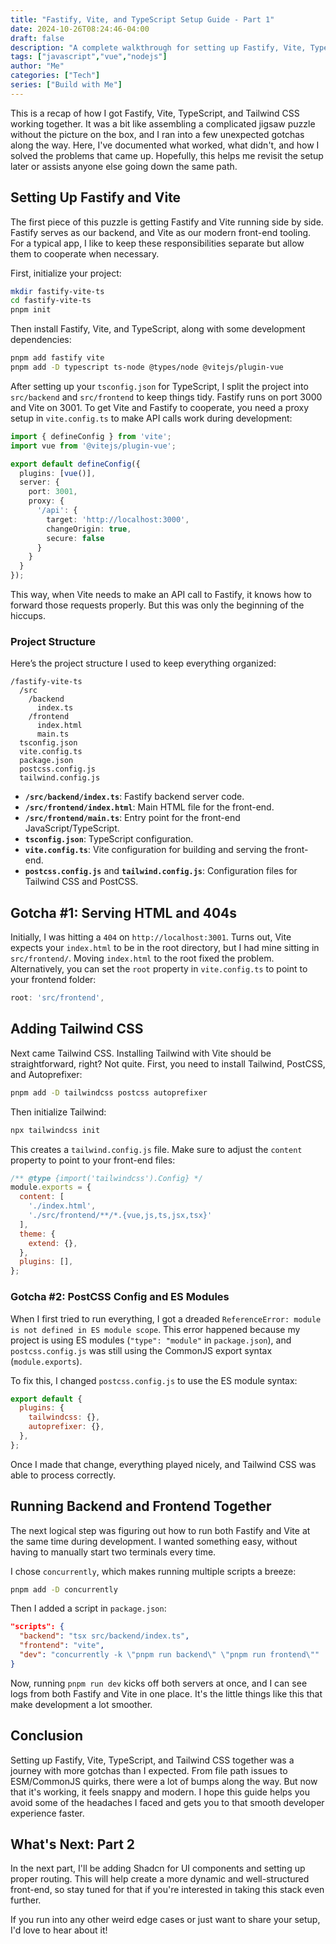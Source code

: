 ```yaml
---
title: "Fastify, Vite, and TypeScript Setup Guide - Part 1"
date: 2024-10-26T08:24:46-04:00
draft: false
description: "A complete walkthrough for setting up Fastify, Vite, TypeScript, including all the gotchas I encountered along the way."
tags: ["javascript","vue","nodejs"]
author: "Me"
categories: ["Tech"]
series: ["Build with Me"]
---
```


This is a recap of how I got Fastify, Vite, TypeScript, and Tailwind CSS working together. It was a bit like assembling a complicated jigsaw puzzle without the picture on the box, and I ran into a few unexpected gotchas along the way. Here, I've documented what worked, what didn't, and how I solved the problems that came up. Hopefully, this helps me revisit the setup later or assists anyone else going down the same path.

## Setting Up Fastify and Vite

The first piece of this puzzle is getting Fastify and Vite running side by side. Fastify serves as our backend, and Vite as our modern front-end tooling. For a typical app, I like to keep these responsibilities separate but allow them to cooperate when necessary.

First, initialize your project:

```bash
mkdir fastify-vite-ts
cd fastify-vite-ts
pnpm init
```

Then install Fastify, Vite, and TypeScript, along with some development dependencies:

```bash
pnpm add fastify vite
pnpm add -D typescript ts-node @types/node @vitejs/plugin-vue
```

After setting up your `tsconfig.json` for TypeScript, I split the project into `src/backend` and `src/frontend` to keep things tidy. Fastify runs on port 3000 and Vite on 3001. To get Vite and Fastify to cooperate, you need a proxy setup in `vite.config.ts` to make API calls work during development:

```typescript
import { defineConfig } from 'vite';
import vue from '@vitejs/plugin-vue';

export default defineConfig({
  plugins: [vue()],
  server: {
    port: 3001,
    proxy: {
      '/api': {
        target: 'http://localhost:3000',
        changeOrigin: true,
        secure: false
      }
    }
  }
});
```

This way, when Vite needs to make an API call to Fastify, it knows how to forward those requests properly. But this was only the beginning of the hiccups.

### Project Structure

Here’s the project structure I used to keep everything organized:

```
/fastify-vite-ts
  /src
    /backend
      index.ts
    /frontend
      index.html
      main.ts
  tsconfig.json
  vite.config.ts
  package.json
  postcss.config.js
  tailwind.config.js
```

- **`/src/backend/index.ts`**: Fastify backend server code.
- **`/src/frontend/index.html`**: Main HTML file for the front-end.
- **`/src/frontend/main.ts`**: Entry point for the front-end JavaScript/TypeScript.
- **`tsconfig.json`**: TypeScript configuration.
- **`vite.config.ts`**: Vite configuration for building and serving the front-end.
- **`postcss.config.js`** and **`tailwind.config.js`**: Configuration files for Tailwind CSS and PostCSS.

## Gotcha #1: Serving HTML and 404s

Initially, I was hitting a `404` on `http://localhost:3001`. Turns out, Vite expects your `index.html` to be in the root directory, but I had mine sitting in `src/frontend/`. Moving `index.html` to the root fixed the problem. Alternatively, you can set the `root` property in `vite.config.ts` to point to your frontend folder:

```typescript
root: 'src/frontend',
```

## Adding Tailwind CSS

Next came Tailwind CSS. Installing Tailwind with Vite should be straightforward, right? Not quite. First, you need to install Tailwind, PostCSS, and Autoprefixer:

```bash
pnpm add -D tailwindcss postcss autoprefixer
```

Then initialize Tailwind:

```bash
npx tailwindcss init
```

This creates a `tailwind.config.js` file. Make sure to adjust the `content` property to point to your front-end files:

```js
/** @type {import('tailwindcss').Config} */
module.exports = {
  content: [
    './index.html',
    './src/frontend/**/*.{vue,js,ts,jsx,tsx}'
  ],
  theme: {
    extend: {},
  },
  plugins: [],
};
```

### Gotcha #2: PostCSS Config and ES Modules

When I first tried to run everything, I got a dreaded `ReferenceError: module is not defined in ES module scope`. This error happened because my project is using ES modules (`"type": "module"` in `package.json`), and `postcss.config.js` was still using the CommonJS export syntax (`module.exports`).

To fix this, I changed `postcss.config.js` to use the ES module syntax:

```js
export default {
  plugins: {
    tailwindcss: {},
    autoprefixer: {},
  },
};
```

Once I made that change, everything played nicely, and Tailwind CSS was able to process correctly.

## Running Backend and Frontend Together

The next logical step was figuring out how to run both Fastify and Vite at the same time during development. I wanted something easy, without having to manually start two terminals every time.

I chose `concurrently`, which makes running multiple scripts a breeze:

```bash
pnpm add -D concurrently
```

Then I added a script in `package.json`:

```json
"scripts": {
  "backend": "tsx src/backend/index.ts",
  "frontend": "vite",
  "dev": "concurrently -k \"pnpm run backend\" \"pnpm run frontend\""
}
```

Now, running `pnpm run dev` kicks off both servers at once, and I can see logs from both Fastify and Vite in one place. It's the little things like this that make development a lot smoother.

## Conclusion

Setting up Fastify, Vite, TypeScript, and Tailwind CSS together was a journey with more gotchas than I expected. From file path issues to ESM/CommonJS quirks, there were a lot of bumps along the way. But now that it's working, it feels snappy and modern. I hope this guide helps you avoid some of the headaches I faced and gets you to that smooth developer experience faster.

## What's Next: Part 2

In the next part, I'll be adding Shadcn for UI components and setting up proper routing. This will help create a more dynamic and well-structured front-end, so stay tuned for that if you're interested in taking this stack even further.

If you run into any other weird edge cases or just want to share your setup, I'd love to hear about it!

